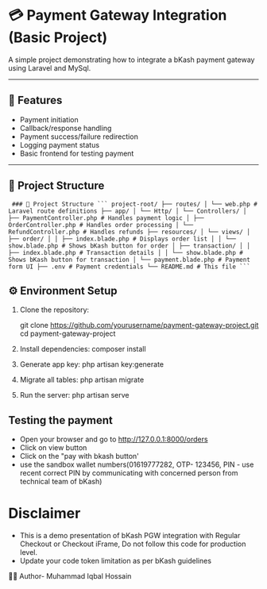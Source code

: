 # 💳 Payment Gateway Integration (Basic Project)

A simple project demonstrating how to integrate a bKash payment gateway using Laravel and MySql.

---

## 🚀 Features

- Payment initiation
- Callback/response handling
- Payment success/failure redirection
- Logging payment status
- Basic frontend for testing payment


---

## 📁 Project Structure

<pre><code> ### 📁 Project Structure ``` project-root/ ├── routes/ │ └── web.php # Laravel route definitions ├── app/ │ └── Http/ │ └── Controllers/ │ ├── PaymentController.php # Handles payment logic │ ├── OrderController.php # Handles order processing │ └── RefundController.php # Handles refunds ├── resources/ │ └── views/ │ ├── order/ │ │ ├── index.blade.php # Displays order list │ │ └── show.blade.php # Shows bKash button for order │ ├── transaction/ │ │ ├── index.blade.php # Transaction details │ │ └── show.blade.php # Shows bKash button for transaction │ └── payment.blade.php # Payment form UI ├── .env # Payment credentials └── README.md # This file ``` </code></pre>

## ⚙️ Environment Setup

1. Clone the repository:
   
   git clone https://github.com/yourusername/payment-gateway-project.git
   cd payment-gateway-project
2. Install dependencies:
    composer install
3. Generate app key:
    php artisan key:generate
4. Migrate all tables:
    php artisan migrate
5. Run the server:
    php artisan serve
## Testing the payment
- Open your browser and go to http://127.0.0.1:8000/orders
- Click on view button 
- Click on the "pay with bkash button'
- use the sandbox wallet numbers(01619777282, OTP- 123456, PIN - use recent correct PIN by communicating with concerned person from technical team of bKash)

# Disclaimer
- This is a demo presentation of bKash PGW integration with Regular Checkout or Checkout iFrame, Do not follow this code for production level.
- Update your code token limitation as per bKash guidelines

🙋‍♂️ Author- Muhammad Iqbal Hossain 

